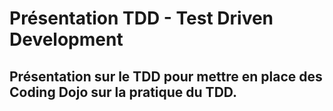# Présentation TDD - Test Driven Development

## Présentation sur le TDD pour mettre en place des Coding Dojo sur la pratique du TDD.